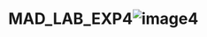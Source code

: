# MAD_LAB_EXP4![image4](https://github.com/nigelsilveira0711/MAD_LAB_EXP4/assets/110928990/d9706469-8084-4c9e-85f7-0e68ba32f74a)
